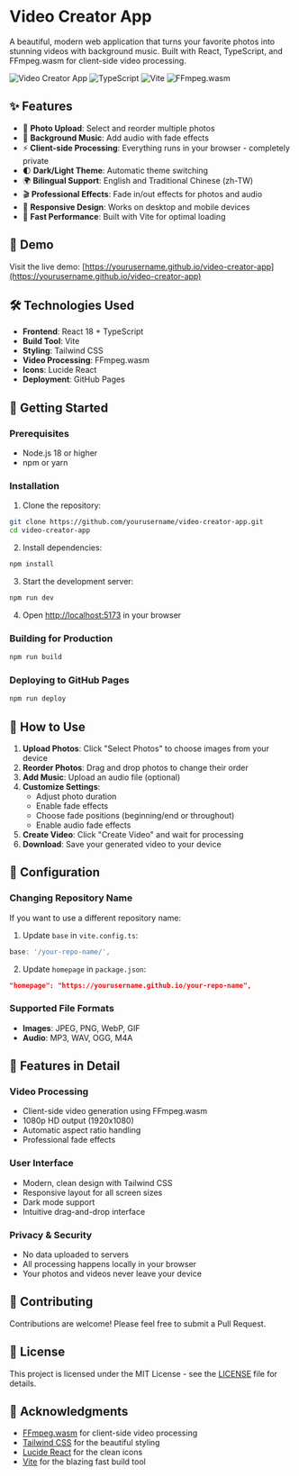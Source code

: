 # Video Creator App

A beautiful, modern web application that turns your favorite photos into stunning videos with background music. Built with React, TypeScript, and FFmpeg.wasm for client-side video processing.

![Video Creator App](https://img.shields.io/badge/React-18.3.1-blue)
![TypeScript](https://img.shields.io/badge/TypeScript-5.5.3-blue)
![Vite](https://img.shields.io/badge/Vite-5.4.2-purple)
![FFmpeg.wasm](https://img.shields.io/badge/FFmpeg.wasm-0.12.15-red)

## ✨ Features

- 📸 **Photo Upload**: Select and reorder multiple photos
- 🎵 **Background Music**: Add audio with fade effects
- ⚡ **Client-side Processing**: Everything runs in your browser - completely private
- 🌓 **Dark/Light Theme**: Automatic theme switching
- 🌍 **Bilingual Support**: English and Traditional Chinese (zh-TW)
- 🎬 **Professional Effects**: Fade in/out effects for photos and audio
- 📱 **Responsive Design**: Works on desktop and mobile devices
- 🚀 **Fast Performance**: Built with Vite for optimal loading

## 🎯 Demo

Visit the live demo: [https://yourusername.github.io/video-creator-app](https://yourusername.github.io/video-creator-app)

## 🛠️ Technologies Used

- **Frontend**: React 18 + TypeScript
- **Build Tool**: Vite
- **Styling**: Tailwind CSS
- **Video Processing**: FFmpeg.wasm
- **Icons**: Lucide React
- **Deployment**: GitHub Pages

## 🚀 Getting Started

### Prerequisites

- Node.js 18 or higher
- npm or yarn

### Installation

1. Clone the repository:
```bash
git clone https://github.com/yourusername/video-creator-app.git
cd video-creator-app
```

2. Install dependencies:
```bash
npm install
```

3. Start the development server:
```bash
npm run dev
```

4. Open [http://localhost:5173](http://localhost:5173) in your browser

### Building for Production

```bash
npm run build
```

### Deploying to GitHub Pages

```bash
npm run deploy
```

## 📖 How to Use

1. **Upload Photos**: Click "Select Photos" to choose images from your device
2. **Reorder Photos**: Drag and drop photos to change their order
3. **Add Music**: Upload an audio file (optional)
4. **Customize Settings**:
   - Adjust photo duration
   - Enable fade effects
   - Choose fade positions (beginning/end or throughout)
   - Enable audio fade effects
5. **Create Video**: Click "Create Video" and wait for processing
6. **Download**: Save your generated video to your device

## 🔧 Configuration

### Changing Repository Name

If you want to use a different repository name:

1. Update `base` in `vite.config.ts`:
```typescript
base: '/your-repo-name/',
```

2. Update `homepage` in `package.json`:
```json
"homepage": "https://yourusername.github.io/your-repo-name",
```

### Supported File Formats

- **Images**: JPEG, PNG, WebP, GIF
- **Audio**: MP3, WAV, OGG, M4A

## 🌟 Features in Detail

### Video Processing
- Client-side video generation using FFmpeg.wasm
- 1080p HD output (1920x1080)
- Automatic aspect ratio handling
- Professional fade effects

### User Interface
- Modern, clean design with Tailwind CSS
- Responsive layout for all screen sizes
- Dark mode support
- Intuitive drag-and-drop interface

### Privacy & Security
- No data uploaded to servers
- All processing happens locally in your browser
- Your photos and videos never leave your device

## 🤝 Contributing

Contributions are welcome! Please feel free to submit a Pull Request.

## 📄 License

This project is licensed under the MIT License - see the [LICENSE](LICENSE) file for details.

## 🙏 Acknowledgments

- [FFmpeg.wasm](https://ffmpegwasm.netlify.app/) for client-side video processing
- [Tailwind CSS](https://tailwindcss.com/) for the beautiful styling
- [Lucide React](https://lucide.dev/) for the clean icons
- [Vite](https://vitejs.dev/) for the blazing fast build tool
